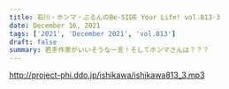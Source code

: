 ```yaml
---
title: 石川・ホンマ・ぶるんのBe-SIDE Your Life! vol.813-3
date: December 16, 2021
tags: ['2021', 'December 2021', 'vol.813']
draft: false
summary: 若手作家がいいそうな一言！そしてホンマさんは？？？
---
```


http://project-phi.ddo.jp/ishikawa/ishikawa813_3.mp3